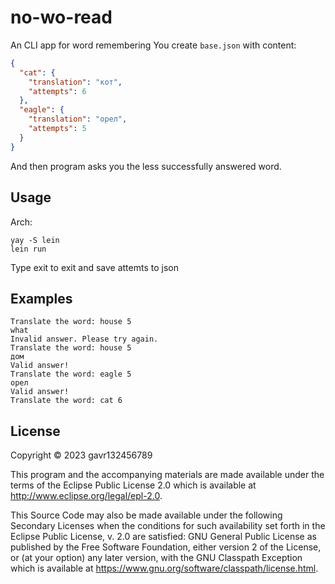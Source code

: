 # no-wo-read

An CLI app for word remembering
You create `base.json` with content:
```json
{
  "cat": {
    "translation": "кот",
    "attempts": 6
  },
  "eagle": {
    "translation": "орел",
    "attempts": 5
  }
}
```
And then program asks you the less successfully answered word.

## Usage
Arch: 
```
yay -S lein
lein run
```

Type exit to exit and save attemts to json

## Examples
```
Translate the word: house 5
what
Invalid answer. Please try again.
Translate the word: house 5
дом
Valid answer!
Translate the word: eagle 5
орел
Valid answer!
Translate the word: cat 6
```
## License

Copyright © 2023 gavr132456789

This program and the accompanying materials are made available under the
terms of the Eclipse Public License 2.0 which is available at
http://www.eclipse.org/legal/epl-2.0.

This Source Code may also be made available under the following Secondary
Licenses when the conditions for such availability set forth in the Eclipse
Public License, v. 2.0 are satisfied: GNU General Public License as published by
the Free Software Foundation, either version 2 of the License, or (at your
option) any later version, with the GNU Classpath Exception which is available
at https://www.gnu.org/software/classpath/license.html.
